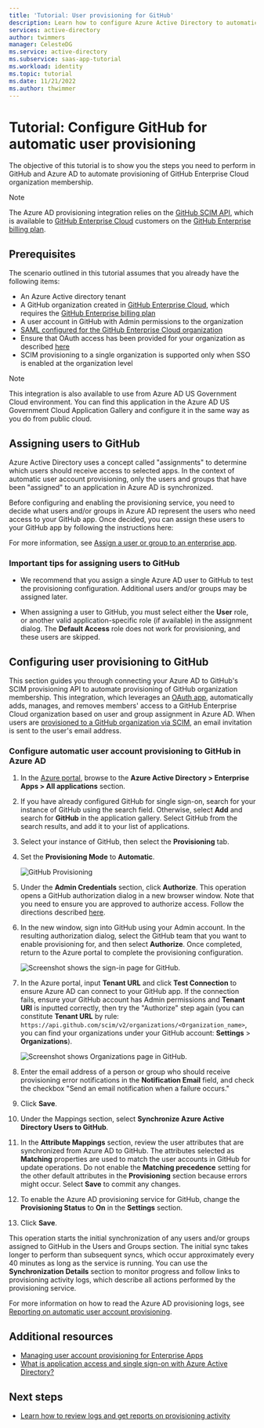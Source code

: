 ```yaml
---
title: 'Tutorial: User provisioning for GitHub'
description: Learn how to configure Azure Active Directory to automatically provision and de-provision user organization membership in GitHub Enterprise Cloud.
services: active-directory
author: twimmers
manager: CelesteDG
ms.service: active-directory
ms.subservice: saas-app-tutorial
ms.workload: identity
ms.topic: tutorial
ms.date: 11/21/2022
ms.author: thwimmer
---
```

# Tutorial: Configure GitHub for automatic user provisioning

The objective of this tutorial is to show you the steps you need to perform in GitHub and Azure AD to automate provisioning of GitHub Enterprise Cloud organization membership.

> [!NOTE]
> The Azure AD provisioning integration relies on the [GitHub SCIM API](https://developer.github.com/v3/scim/), which is available to [GitHub Enterprise Cloud](https://help.github.com/articles/github-s-products/#github-enterprise) customers on the [GitHub Enterprise billing plan](https://help.github.com/articles/github-s-billing-plans/#billing-plans-for-organizations).

## Prerequisites

The scenario outlined in this tutorial assumes that you already have the following items:

* An Azure Active directory tenant
* A GitHub organization created in [GitHub Enterprise Cloud](https://help.github.com/articles/github-s-products/#github-enterprise), which requires the [GitHub Enterprise billing plan](https://help.github.com/articles/github-s-billing-plans/#billing-plans-for-organizations)
* A user account in GitHub with Admin permissions to the organization
* [SAML configured for the GitHub Enterprise Cloud organization](./github-tutorial.md)
* Ensure that OAuth access has been provided for your organization as described [here](https://help.github.com/en/github/setting-up-and-managing-organizations-and-teams/approving-oauth-apps-for-your-organization)
* SCIM provisioning to a single organization is supported only when SSO is enabled at the organization level

> [!NOTE]
> This integration is also available to use from Azure AD US Government Cloud environment. You can find this application in the Azure AD US Government Cloud Application Gallery and configure it in the same way as you do from public cloud.

## Assigning users to GitHub

Azure Active Directory uses a concept called "assignments" to determine which users should receive access to selected apps. In the context of automatic user account provisioning, only the users and groups that have been "assigned" to an application in Azure AD is synchronized. 

Before configuring and enabling the provisioning service, you need to decide what users and/or groups in Azure AD represent the users who need access to your GitHub app. Once decided, you can assign these users to your GitHub app by following the instructions here:

For more information, see [Assign a user or group to an enterprise app](../manage-apps/assign-user-or-group-access-portal.md).

### Important tips for assigning users to GitHub

* We recommend that you assign a single Azure AD user to GitHub to test the provisioning configuration. Additional users and/or groups may be assigned later.

* When assigning a user to GitHub, you must select either the **User** role, or another valid application-specific role (if available) in the assignment dialog. The **Default Access** role does not work for provisioning, and these users are skipped.

## Configuring user provisioning to GitHub

This section guides you through connecting your Azure AD to GitHub's SCIM provisioning API to automate provisioning of GitHub organization membership. This integration, which leverages an [OAuth app](https://docs.github.com/en/free-pro-team@latest/github/authenticating-to-github/authorizing-oauth-apps#oauth-apps-and-organizations), automatically adds, manages, and removes members' access to a GitHub Enterprise Cloud organization based on user and group assignment in Azure AD. When users are [provisioned to a GitHub organization via SCIM](https://docs.github.com/en/rest/enterprise-admin/scim), an email invitation is sent to the user's email address.

### Configure automatic user account provisioning to GitHub in Azure AD

1. In the [Azure portal](https://portal.azure.com), browse to the **Azure Active Directory > Enterprise Apps > All applications** section.

2. If you have already configured GitHub for single sign-on, search for your instance of GitHub using the search field. Otherwise, select **Add** and search for **GitHub** in the application gallery. Select GitHub from the search results, and add it to your list of applications.

3. Select your instance of GitHub, then select the **Provisioning** tab.

4. Set the **Provisioning Mode** to **Automatic**.

   ![GitHub Provisioning](./media/github-provisioning-tutorial/github1.png)

5. Under the **Admin Credentials** section, click **Authorize**. This operation opens a GitHub authorization dialog in a new browser window. Note that you need to ensure you are approved to authorize access. Follow the directions described [here](https://help.github.com/github/setting-up-and-managing-organizations-and-teams/approving-oauth-apps-for-your-organization).

6. In the new window, sign into GitHub using your Admin account. In the resulting authorization dialog, select the GitHub team that you want to enable provisioning for, and then select **Authorize**. Once completed, return to the Azure portal to complete the provisioning configuration.

   ![Screenshot shows the sign-in page for GitHub.](./media/github-provisioning-tutorial/github2.png)

7. In the Azure portal, input **Tenant URL** and click **Test Connection** to ensure Azure AD can connect to your GitHub app. If the connection fails, ensure your GitHub account has Admin permissions and **Tenant URl** is inputted correctly, then try the "Authorize" step again (you can constitute **Tenant URL** by rule: `https://api.github.com/scim/v2/organizations/<Organization_name>`, you can find your organizations under your GitHub account: **Settings** > **Organizations**).

   ![Screenshot shows Organizations page in GitHub.](./media/github-provisioning-tutorial/github3.png)

8. Enter the email address of a person or group who should receive provisioning error notifications in the **Notification Email** field, and check the checkbox "Send an email notification when a failure occurs."

9. Click **Save**.

10. Under the Mappings section, select **Synchronize Azure Active Directory Users to GitHub**.

11. In the **Attribute Mappings** section, review the user attributes that are synchronized from Azure AD to GitHub. The attributes selected as **Matching** properties are used to match the user accounts in GitHub for update operations. Do not enable the **Matching precedence** setting for the other default attributes in the **Provisioning** section because errors might occur. Select **Save** to commit any changes.

12. To enable the Azure AD provisioning service for GitHub, change the **Provisioning Status** to **On** in the **Settings** section.

13. Click **Save**.

This operation starts the initial synchronization of any users and/or groups assigned to GitHub in the Users and Groups section. The initial sync takes longer to perform than subsequent syncs, which occur approximately every 40 minutes as long as the service is running. You can use the **Synchronization Details** section to monitor progress and follow links to provisioning activity logs, which describe all actions performed by the provisioning service. 

For more information on how to read the Azure AD provisioning logs, see [Reporting on automatic user account provisioning](../app-provisioning/check-status-user-account-provisioning.md).

## Additional resources

* [Managing user account provisioning for Enterprise Apps](../app-provisioning/configure-automatic-user-provisioning-portal.md)
* [What is application access and single sign-on with Azure Active Directory?](../manage-apps/what-is-single-sign-on.md)

## Next steps

* [Learn how to review logs and get reports on provisioning activity](../app-provisioning/check-status-user-account-provisioning.md)

